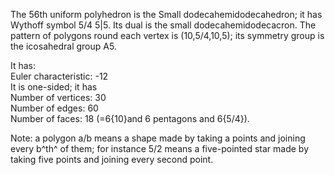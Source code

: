 The 56th uniform polyhedron is the Small dodecahemidodecahedron; it has
Wythoff symbol 5/4 5|5. Its dual is the small dodecahemidodecacron. The
pattern of polygons round each vertex is (10,5/4,10,5); its symmetry
group is the icosahedral group A5.

It has:\
 Euler characteristic: -12\
 It is one-sided; it has\
 Number of vertices: 30\
 Number of edges: 60\
 Number of faces: 18 (=6{10}and 6 pentagons and 6{5/4}).

Note: a polygon a/b means a shape made by taking a points and joining
every b^th^ of them; for instance 5/2 means a five-pointed star made by
taking five points and joining every second point.
